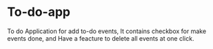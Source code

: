 # To-do-app

To do Application for add to-do events,
It contains checkbox for make events done,
and Have a feacture to delete all events at one click.


